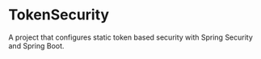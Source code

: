 # TokenSecurity

A project that configures static token based security with Spring Security and Spring Boot.
